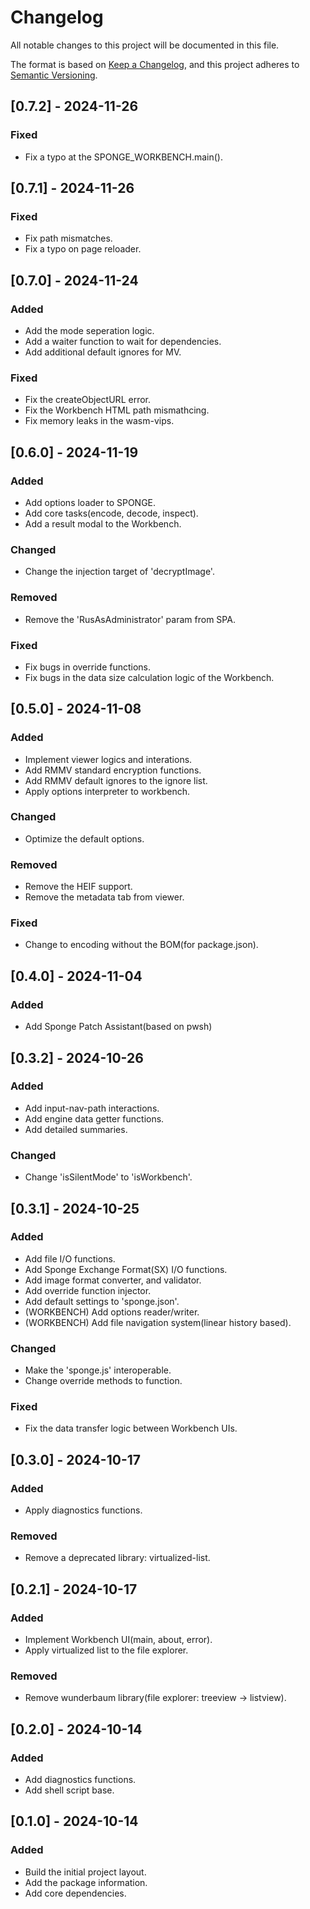 # Changelog

All notable changes to this project will be documented in this file.

The format is based on [Keep a Changelog](https://keepachangelog.com/en/1.1.0/),
and this project adheres to [Semantic Versioning](https://semver.org/spec/v2.0.0.html).

<!-- Title Format : 'Unreleased' or '[VERSION] - DATE(yyyy-MM-dd)' -->
<!-- Section Types : Added, Changed, Deprecated, Removed, Fixed, Security -->

<!--
## [Unreleased]

### Added
- (desc)
-->

## [0.7.2] - 2024-11-26
### Fixed
- Fix a typo at the SPONGE_WORKBENCH.main().

## [0.7.1] - 2024-11-26
### Fixed
- Fix path mismatches.
- Fix a typo on page reloader.

## [0.7.0] - 2024-11-24

### Added
- Add the mode seperation logic.
- Add a waiter function to wait for dependencies.
- Add additional default ignores for MV.

### Fixed
- Fix the createObjectURL error.
- Fix the Workbench HTML path mismathcing.
- Fix memory leaks in the wasm-vips.

## [0.6.0] - 2024-11-19

### Added
- Add options loader to SPONGE.
- Add core tasks(encode, decode, inspect).
- Add a result modal to the Workbench.

### Changed
- Change the injection target of 'decryptImage'.

### Removed
- Remove the 'RusAsAdministrator' param from SPA.

### Fixed
- Fix bugs in override functions.
- Fix bugs in the data size calculation logic of the Workbench.

## [0.5.0] - 2024-11-08

### Added
- Implement viewer logics and interations.
- Add RMMV standard encryption functions.
- Add RMMV default ignores to the ignore list.
- Apply options interpreter to workbench.

### Changed
- Optimize the default options.

### Removed
- Remove the HEIF support.
- Remove the metadata tab from viewer.

### Fixed
- Change to encoding without the BOM(for package.json).

## [0.4.0] - 2024-11-04

### Added
- Add Sponge Patch Assistant(based on pwsh)

## [0.3.2] - 2024-10-26

### Added
- Add input-nav-path interactions.
- Add engine data getter functions.
- Add detailed summaries.

### Changed
- Change 'isSilentMode' to 'isWorkbench'.

## [0.3.1] - 2024-10-25

### Added
- Add file I/O functions.
- Add Sponge Exchange Format(SX) I/O functions.
- Add image format converter, and validator.
- Add override function injector.
- Add default settings to 'sponge.json'.
- (WORKBENCH) Add options reader/writer.
- (WORKBENCH) Add file navigation system(linear history based).

### Changed
- Make the 'sponge.js' interoperable.
- Change override methods to function.

### Fixed
- Fix the data transfer logic between Workbench UIs.

## [0.3.0] - 2024-10-17

### Added
- Apply diagnostics functions.

### Removed
- Remove a deprecated library: virtualized-list.

## [0.2.1] - 2024-10-17

### Added
- Implement Workbench UI(main, about, error).
- Apply virtualized list to the file explorer.

### Removed
- Remove wunderbaum library(file explorer: treeview → listview).

## [0.2.0] - 2024-10-14

### Added
- Add diagnostics functions.
- Add shell script base.

## [0.1.0] - 2024-10-14

### Added
- Build the initial project layout.
- Add the package information.
- Add core dependencies.